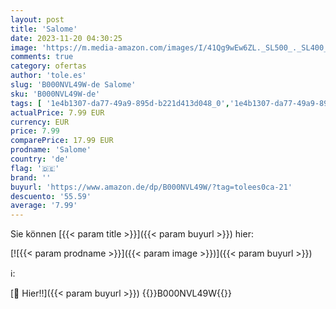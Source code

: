 ```yaml
---
layout: post
title: 'Salome'
date: 2023-11-20 04:30:25
image: 'https://m.media-amazon.com/images/I/41Qg9wEw6ZL._SL500_._SL400_.jpg'
comments: true
category: ofertas
author: 'tole.es'
slug: 'B000NVL49W-de Salome'
sku: 'B000NVL49W-de'
tags: [ '1e4b1307-da77-49a9-895d-b221d413d048_0','1e4b1307-da77-49a9-895d-b221d413d048_6501','74a8fe95-105c-4404-b7b6-890adeb9d59b_0','74a8fe95-105c-4404-b7b6-890adeb9d59b_6201','Arborist Merchandising Root','DVD & Blu-ray','Darstellende Künste','Featured Categories','Filme','Gebrauchte DVDs & Blu-rays','Klassik Xmas','Musik Kategorien','Musik-CDs & Vinyl','Self Service','Special Features Stores','🇩🇪', ]
actualPrice: 7.99 EUR
currency: EUR
price: 7.99
comparePrice: 17.99 EUR
prodname: 'Salome'
country: 'de'
flag: '🇩🇪'
brand: ''
buyurl: 'https://www.amazon.de/dp/B000NVL49W/?tag=tolees0ca-21'
descuento: '55.59'
average: '7.99'
---
```


Sie können [{{< param title >}}]({{< param buyurl >}}) hier:

[![{{< param prodname >}}]({{< param image >}})]({{< param buyurl >}})

ℹ️:


[🛒 Hier!!]({{< param buyurl >}})
{{<world>}}B000NVL49W{{</world>}}
